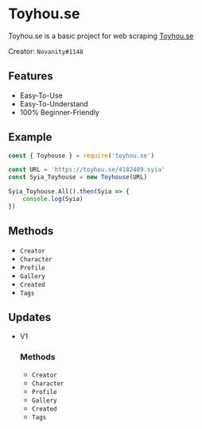 # Toyhou.se
Toyhou.se is a basic project for web scraping [Toyhou.se](Toyhou.se)

Creator: `Novanity#1148`

## Features
- Easy-To-Use
- Easy-To-Understand
- 100% Beginner-Friendly

## Example
```js
const { Toyhouse } = require('toyhou.se')

const URL = 'https://toyhou.se/4182489.syia'
const Syia_Toyhouse = new Toyhouse(URL)

Syia_Toyhouse.All().then(Syia => {
    console.log(Syia)
})
```

## Methods
- `Creator`
- `Character`
- `Profile`
- `Gallery`
- `Created`
- `Tags`

## Updates
- V1
    ### Methods
    - `Creator`
    - `Character`
    - `Profile`
    - `Gallery`
    - `Created`
    - `Tags`
